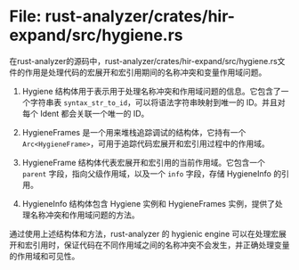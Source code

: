 # File: rust-analyzer/crates/hir-expand/src/hygiene.rs

在rust-analyzer的源码中，rust-analyzer/crates/hir-expand/src/hygiene.rs文件的作用是处理代码的宏展开和宏引用期间的名称冲突和变量作用域问题。

1. Hygiene 结构体用于表示用于处理名称冲突和作用域问题的信息。它包含了一个字符串表 `syntax_str_to_id`，可以将语法字符串映射到唯一的 ID。并且对每个 Ident 都会关联一个唯一的 ID。

2. HygieneFrames 是一个用来堆栈追踪调试的结构体，它持有一个 `Arc<HygieneFrame>`，可用于追踪代码宏展开和宏引用过程中的作用域。

3. HygieneFrame 结构体代表宏展开和宏引用的当前作用域。它包含一个 `parent` 字段，指向父级作用域，以及一个 `info` 字段，存储 HygieneInfo 的引用。

4. HygieneInfo 结构体包含 Hygiene 实例和 HygieneFrames 实例，提供了处理名称冲突和作用域问题的方法。

通过使用上述结构体和方法，rust-analyzer 的 hygienic engine 可以在处理宏展开和宏引用时，保证代码在不同作用域之间的名称冲突不会发生，并正确处理变量的作用域和可见性。

